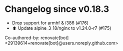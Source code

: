 # Changelog since v0.18.3
- Drop support for armhf & i386 (#176) 
- ⬆️ Update alpine_3_18/nginx to v1.24.0-r7 (#175)

Co-authored-by: renovate[bot] <29139614+renovate[bot]@users.noreply.github.com> 
